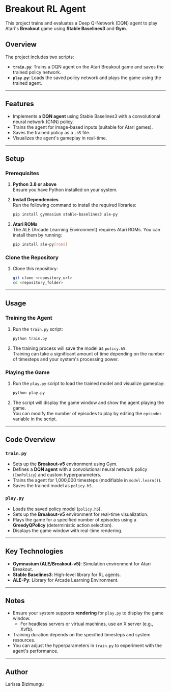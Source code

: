 # Breakout RL Agent

This project trains and evaluates a Deep Q-Network (DQN) agent to play Atari's **Breakout** game using **Stable Baselines3** and **Gym**.

## Overview

The project includes two scripts:
- **`train.py`**: Trains a DQN agent on the Atari Breakout game and saves the trained policy network.
- **`play.py`**: Loads the saved policy network and plays the game using the trained agent.

---

## Features

- Implements a **DQN agent** using Stable Baselines3 with a convolutional neural network (CNN) policy.
- Trains the agent for image-based inputs (suitable for Atari games).
- Saves the trained policy as a `.h5` file.
- Visualizes the agent's gameplay in real-time.

---

## Setup

### Prerequisites

1. **Python 3.8 or above**  
   Ensure you have Python installed on your system.

2. **Install Dependencies**  
   Run the following command to install the required libraries:
   ```bash
   pip install gymnasium stable-baselines3 ale-py
   ```

3. **Atari ROMs**  
   The ALE (Arcade Learning Environment) requires Atari ROMs. You can install them by running:
   ```bash
   pip install ale-py[roms]
   ```

### Clone the Repository

1. Clone this repository:
   ```bash
   git clone <repository_url>
   cd <repository_folder>
   ```

---

## Usage

### Training the Agent

1. Run the `train.py` script:
   ```bash
   python train.py
   ```

2. The training process will save the model as `policy.h5`.  
   Training can take a significant amount of time depending on the number of timesteps and your system's processing power.

### Playing the Game

1. Run the `play.py` script to load the trained model and visualize gameplay:
   ```bash
   python play.py
   ```

2. The script will display the game window and show the agent playing the game.  
   You can modify the number of episodes to play by editing the `episodes` variable in the script.

---

## Code Overview

### `train.py`
- Sets up the **Breakout-v5** environment using Gym.
- Defines a **DQN agent** with a convolutional neural network policy (`CnnPolicy`) and custom hyperparameters.
- Trains the agent for 1,000,000 timesteps (modifiable in `model.learn()`).
- Saves the trained model as `policy.h5`.

### `play.py`
- Loads the saved policy model (`policy.h5`).
- Sets up the **Breakout-v5** environment for real-time visualization.
- Plays the game for a specified number of episodes using a **GreedyQPolicy** (deterministic action selection).
- Displays the game window with real-time rendering.

---

## Key Technologies

- **Gymnasium (ALE/Breakout-v5)**: Simulation environment for Atari Breakout.
- **Stable Baselines3**: High-level library for RL agents.
- **ALE-Py**: Library for Arcade Learning Environment.

---

## Notes

- Ensure your system supports **rendering** for `play.py` to display the game window.
  - For headless servers or virtual machines, use an X server (e.g., Xvfb).
- Training duration depends on the specified timesteps and system resources.
- You can adjust the hyperparameters in `train.py` to experiment with the agent's performance.

---

## Author

Larissa Bizimungu
